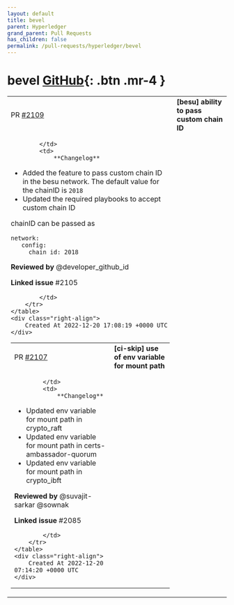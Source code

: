 ```yaml
---
layout: default
title: bevel
parent: Hyperledger
grand_parent: Pull Requests
has_children: false
permalink: /pull-requests/hyperledger/bevel
---
```


# bevel <span class="fs-3 right-align">[GitHub](https://github.com/hyperledger/bevel){: .btn .mr-4 }</span>


<div>
    <table>
        <tr>
            <td>
                PR <a href="https://github.com/hyperledger/bevel/pull/2109" class=".btn">#2109</a>
            </td>
            <td>
                <b>
                    [besu] ability to pass custom chain ID
                </b>
            </td>
        </tr>
        <tr>
            <td>
                
            </td>
            <td>
                **Changelog**
- Added the feature to pass custom chain ID in the besu network. The default value for the chainID is `2018`
- Updated the required playbooks to accept custom chain ID 

chainID can be passed as
```
network:
   config:
     chain_id: 2018
```
 

**Reviewed by**
@developer_github_id

 

**Linked issue**
#2105 

            </td>
        </tr>
    </table>
    <div class="right-align">
        Created At 2022-12-20 17:08:19 +0000 UTC
    </div>
</div>

<div>
    <table>
        <tr>
            <td>
                PR <a href="https://github.com/hyperledger/bevel/pull/2107" class=".btn">#2107</a>
            </td>
            <td>
                <b>
                    [ci-skip] use of env variable for mount path
                </b>
            </td>
        </tr>
        <tr>
            <td>
                
            </td>
            <td>
                **Changelog**
- Updated env variable for mount path in crypto_raft
- Updated env variable for mount path in certs-ambassador-quorum
- Updated env variable for mount path in crypto_ibft

 

**Reviewed by**
@suvajit-sarkar @sownak 

 

**Linked issue**
#2085

            </td>
        </tr>
    </table>
    <div class="right-align">
        Created At 2022-12-20 07:14:20 +0000 UTC
    </div>
</div>

